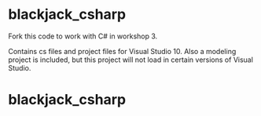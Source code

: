 # blackjack_csharp

Fork this code to work with C# in workshop 3.

Contains cs files and project files for Visual Studio 10. Also a modeling project is included, but this project will not load in certain versions of Visual Studio.
# blackjack_csharp
